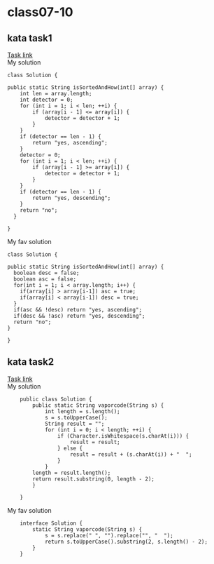 # class07-10

## kata task1

[Task link](https://www.codewars.com/kata/580a4734d6df748060000045)    
My solution

    class Solution {

    public static String isSortedAndHow(int[] array) {
        int len = array.length;
        int detector = 0;
        for (int i = 1; i < len; ++i) {
            if (array[i - 1] <= array[i]) {
                detector = detector + 1;
            }
        }
        if (detector == len - 1) {
            return "yes, ascending";
        }
        detector = 0;
        for (int i = 1; i < len; ++i) {
            if (array[i - 1] >= array[i]) {
                detector = detector + 1;
            }
        }
        if (detector == len - 1) {
            return "yes, descending";
        }
        return "no";
      }

    }
   
My fav solution

    class Solution {
  
    public static String isSortedAndHow(int[] array) {
      boolean desc = false;
      boolean asc = false;
      for(int i = 1; i < array.length; i++) {
        if(array[i] > array[i-1]) asc = true;
        if(array[i] < array[i-1]) desc = true;
      }
      if(asc && !desc) return "yes, ascending";
      if(desc && !asc) return "yes, descending";
      return "no";
    }
  
    }

## kata task2

[Task link](https://www.codewars.com/kata/5966eeb31b229e44eb00007a)    
My solution

        public class Solution {
            public static String vaporcode(String s) {
                int length = s.length();
                s = s.toUpperCase();
                String result = "";
                for (int i = 0; i < length; ++i) {
                    if (Character.isWhitespace(s.charAt(i))) {
                        result = result;
                    } else {
                        result = result + (s.charAt(i)) + "  ";
                    }
                }
            length = result.length();
            return result.substring(0, length - 2);
            }
  
        }
        
My fav solution

        interface Solution {
            static String vaporcode(String s) {
                s = s.replace(" ", "").replace("", "  ");
                return s.toUpperCase().substring(2, s.length() - 2);
            }
        }
